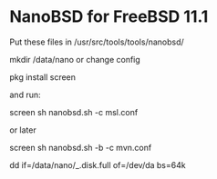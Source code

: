 # NanoBSD for FreeBSD 11.1


Put these files in /usr/src/tools/tools/nanobsd/

mkdir /data/nano or change config

pkg install screen

and run:

screen sh nanobsd.sh -c msl.conf 

or later 

screen sh nanobsd.sh -b -c mvn.conf

dd if=/data/nano/_.disk.full of=/dev/da<x> bs=64k  




